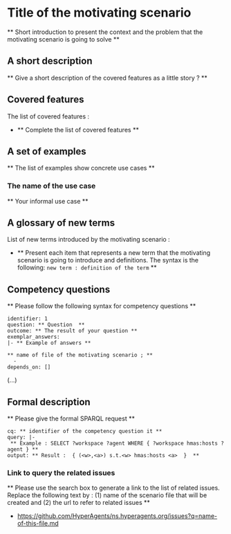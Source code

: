 # **Title of the motivating scenario**

** Short introduction to present the context and the problem that the motivating scenario is going to solve **


## **A short description**

** Give a short description of the covered features as a little story ? **


## **Covered features** 

The list of covered features : 
* ** Complete the list of covered features **


## **A set of examples**

** The list of examples show concrete use cases **


### The name of the use case

** Your informal use case **


## **A glossary of new terms**

List of new terms introduced by the motivating scenario :
* ** Present each item that represents a new term that the motivating scenario is going to introduce and definitions. The syntax is the following: `new term : definition of the term`  **


## **Competency questions**

** Please follow the following syntax for competency questions **
```
identifier: 1
question: ** Question  **
outcome: ** The result of your question **
exemplar_answers: 
|- ** Example of answers **

** name of file of the motivating scenario ; ** 
  -  
depends_on: [] 
```

(...)


## **Formal description** 

** Please give the formal SPARQL request **

```
cq: ** identifier of the competency question it **
query: |-
 ** Example : SELECT ?workspace ?agent WHERE { ?workspace hmas:hosts ?agent } **
output: ** Result :  { (<w>,<a>) s.t.<w> hmas:hosts <a>  }  **
```


### **Link to query the related issues** 
** Please use the search box to generate a link to the list of related issues.
Replace the following text by : (1) name of the scenario file that will be created and (2) the url to refer to related issues **

* https://github.com/HyperAgents/ns.hyperagents.org/issues?q=name-of-this-file.md
